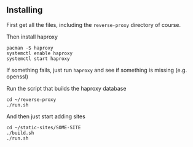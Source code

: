 ## Installing

First get all the files, including the `reverse-proxy` directory of course.

Then install haproxy

```
pacman -S haproxy
systemctl enable haproxy
systemctl start haproxy
```

If something fails, just run `haproxy` and see if something is missing (e.g. openssl)

Run the script that builds the haproxy database

```
cd ~/reverse-proxy
./run.sh
```

And then just start adding sites

```
cd ~/static-sites/SOME-SITE
./build.sh
./run.sh
```

